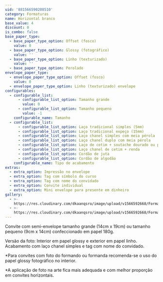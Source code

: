 ```yaml
---
uid: '881566590208510'
category: Formaturas
name: Horizontal branco
base_value: 4
discount: 0
is_combo: false
base_paper_type:
  - base_paper_type_option: Offset (fosco)
    value: 0
  - base_paper_type_option: Glossy (fotográfico)
    value: ''
  - base_paper_type_option: Linho (texturizado)
    value: ''
  - base_paper_type_option: Perolado
envelope_paper_type:
  - envelope_paper_type_option: Offset (fosco)
    value: 0
  - envelope_paper_type_option: Linho (texturizado) envelope
configurables:
  - configurable_list:
      - configurable_list_option: Tamanho grande
        value: 0
      - configurable_list_option: Tamanho pequeno
        value: -1
    configurable_name: Tamanho
  - configurable_list:
      - configurable_list_option: Laço tradicional simples (5mm)
      - configurable_list_option: Laço tradicional expeço (15mm)
      - configurable_list_option: Laço chanel simples com meia pérola
      - configurable_list_option: Laço chanel duplo com meia pérola
      - configurable_list_option: Laço de cetim + soutache dourado ou prateado
      - configurable_list_option: Laço chanel de cetim + renda
      - configurable_list_option: Cordão de juta
      - configurable_list_option: Cordão de algodão
    configurable_name: Tipo de acabamento
extras:
  - extra_option: Impressão no envelope
  - extra_option: Tag com símbolo do curso
  - extra_option: Tag com nome do convidado
  - extra_option: Convite individual
  - extra_option: Mini envelope para presente em dinheiro
gallery:
  - >-
    https://res.cloudinary.com/dkaanqsro/image/upload/v1566592668/Formaturas/Horizontal_branco_1_ibuwpw.jpg
  - >-
    https://res.cloudinary.com/dkaanqsro/image/upload/v1566592668/Formaturas/Horizontal_branco_3_hhtegp.jpg
---
```

Convite com semi-envelope tamanho grande (14cm x 19cm) ou tamanho pequeno (9cm x 14cm) confeccionado em papel 180g.



Versão da foto: Interior em papel glossy e exterior em papel linho. Acabamento com laço chanel simples e tag com nome do convidado. 



\*Para convites com foto do formando ou formanda recomenda-se o uso do papel glossy fotográfico no interior. 

\*A aplicação de foto na arte fica mais adequada e com melhor proporção em convites horizontais.
